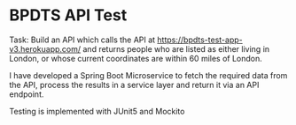 # BPDTS API Test

Task: Build an API which calls the API at https://bpdts-test-app-v3.herokuapp.com/ and returns people who are listed as either living in London, or whose current coordinates are within 60 miles of London.

I have developed a Spring Boot Microservice to fetch the required data from the API, process the results in a service layer and return it via an API endpoint.

Testing is implemented with JUnit5 and Mockito